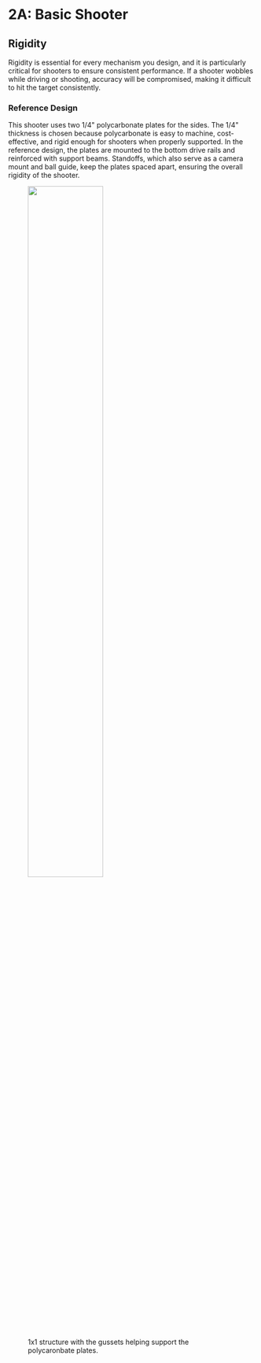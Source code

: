 # 2A: Basic Shooter

## Rigidity

Rigidity is essential for every mechanism you design, and it is particularly critical for shooters to ensure consistent performance. If a shooter wobbles while driving or shooting, accuracy will be compromised, making it difficult to hit the target consistently.

### Reference Design

This shooter uses two 1/4" polycarbonate plates for the sides. The 1/4" thickness is chosen because polycarbonate is easy to machine, cost-effective, and rigid enough for shooters when properly supported. In the reference design, the plates are mounted to the bottom drive rails and reinforced with support beams. Standoffs, which also serve as a camera mount and ball guide, keep the plates spaced apart, ensuring the overall rigidity of the shooter.

<figure>
    <img src="/img/learning-course/stage2-shooter/shooterfront.webp" width="60%">
    <figcaption>1x1 structure with the gussets helping support the polycaronbate plates.</figcaption>
</figure>  

<br>